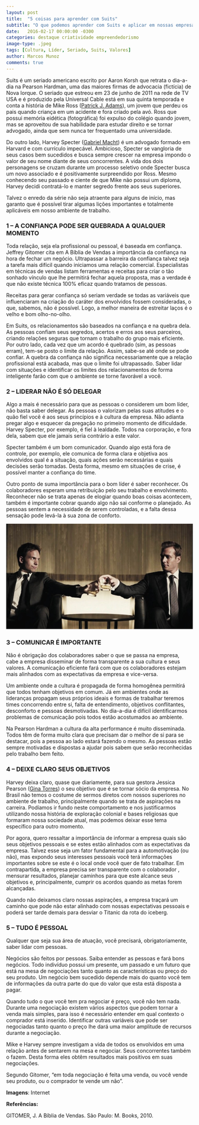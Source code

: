 ```yaml
---
layout: post
title:  "5 coisas para aprender com Suits"
subtitle: "O que podemos aprender com Suits e aplicar em nossas empresas."
date:   2016-02-17 00:00:00 -0300
categories: destaque criatividade empreendedorismo
image-type: .jpeg
tags: [Cultura, Líder, Seriado, Suits, Valores]
author: Marcos Munoz
comments: true
---
```

Suits é um seriado americano escrito por Aaron Korsh que retrata o dia-a-dia na Pearson Hardman, uma das maiores firmas de advocacia (fictícia) de Nova Iorque. O seriado que estreou em 23 de junho de 2011 na rede de TV USA e é produzido pela Universal Cable está em sua quinta temporada e conta a história de Mike Ross ([Patrick J. Adams][patrick]), um jovem que perdeu os pais quando criança em um acidente e fora criado pela avó. Ross que possui memória eidética (fotográfica) foi expulso do colégio quando jovem, mas se aproveitou de sua habilidade para estudar direito e se tornar advogado, ainda que sem nunca ter frequentado uma universidade.

Do outro lado, Harvey Specter ([Gabriel Macht][gabriel]) é um advogado formado em Harvard e com currículo impecável. Ambicioso, Specter se vangloria de seus casos bem sucedidos e busca sempre crescer na empresa impondo o valor de seu nome diante de seus concorrentes. A vida dos dois personagens se cruzam durante um processo seletivo onde Specter busca um novo associado e é positivamente surpreendido por Ross. Mesmo conhecendo seu passado e ciente de que Mike não possui um diploma, Harvey decidi contratá-lo e manter segredo frente aos seus superiores.

Talvez o enredo da série não seja atraente para alguns de início, mas garanto que é possível tirar algumas lições importantes e totalmente aplicáveis em nosso ambiente de trabalho.



### 1 – A CONFIANÇA PODE SER QUEBRADA A QUALQUER MOMENTO
Toda relação, seja ela profissional ou pessoal, é baseada em confiança. Jeffrey Gitomer cita em A Bíblia de Vendas a importância da confiança na hora de fechar um negócio. Ultrapassar a barreira da confiança talvez seja a tarefa mais difícil quando iniciamos uma relação comercial. Especialistas em técnicas de vendas listam ferramentas e receitas para criar o tão sonhado vínculo que lhe permitirá fechar aquela proposta, mas a verdade é que não existe técnica 100% eficaz quando tratamos de pessoas.

Receitas para gerar confiança só seriam verdade se todas as variáveis que influenciaram na criação do caráter dos envolvidos fossem consideradas, o que, sabemos, não é possível. Logo, a melhor maneira de estreitar laços é o velho e bom olho-no-olho.

Em Suits, os relacionamentos são baseados na confiança e na quebra dela. As pessoas confiam seus segredos, acertos e erros aos seus parceiros, criando relações seguras que tornam o trabalho do grupo mais eficiente. Por outro lado, cada vez que um acordo é quebrado (sim, as pessoas erram), tem-se posto o limite da relação. Assim, sabe-se até onde se pode confiar. A quebra da confiança não significa necessariamente que a relação profissional está acabada, mas que o limite foi ultrapassado. Saber lidar com situações e identificar os limites dos relacionamentos de forma inteligente farão com que o ambiente se torne favorável a você.



### 2 – LIDERAR NÃO É SÓ DELEGAR
Algo a mais é necessário para que as pessoas o considerem um bom líder, não basta saber delegar. As pessoas o valorizam pelas suas atitudes e o quão fiel você é aos seus princípios e à cultura da empresa. Não adianta pregar algo e esquecer da pregação no primeiro momento de dificuldade. Harvey Specter, por exemplo, é fiel à lealdade. Todos na corporação, e fora dela, sabem que ele jamais seria contrário a este valor.

Specter também é um bom comunicador. Quando algo está fora de controle, por exemplo, ele comunica de forma clara e objetiva aos envolvidos qual é a situação, quais ações serão necessárias e quais decisões serão tomadas. Desta forma, mesmo em situações de crise, é possível manter a confiança do time.

Outro ponto de suma importância para o bom líder é saber reconhecer. Os colaboradores esperam uma retribuição pelo seu trabalho e envolvimento. Reconhecer não se trata apenas de elogiar quando boas coisas acontecem, também é importante cobrar quando algo não sai conforme o planejado. As pessoas sentem a necessidade de serem controladas, e a falta dessa sensação pode levá-la à sua zona de conforto.


![5 coisas para aprender com Suits](/assets/img/posts/content/suits-mike-harvey.jpeg)


### 3 – COMUNICAR É IMPORTANTE
Não é obrigação dos colaboradores saber o que se passa na empresa, cabe a empresa disseminar de forma transparente a sua cultura e seus valores. A comunicação eficiente fará com que os colaboradores estejam mais alinhados com as expectativas da empresa e vice-versa.

Um ambiente onde a cultura é propagada de forma homogênea permitirá que todos tenham objetivos em comum. Já em ambientes onde as lideranças propagam seus próprios ideais e formas de trabalhar teremos times concorrendo entre si, falta de entendimento, objetivos conflitantes, desconforto e pessoas desmotivadas. No dia-a-dia é difícil identificarmos problemas de comunicação pois todos estão acostumados ao ambiente.

Na Pearson Hardman a cultura da alta performance é muito disseminada. Todos têm de forma muito clara que precisam dar o melhor de si para se destacar, pois a pessoa ao lado estará fazendo o mesmo. As pessoas estão sempre motivadas e dispostas a ajudar pois sabem que serão reconhecidas pelo trabalho bem feito.



### 4 – DEIXE CLARO SEUS OBJETIVOS
Harvey deixa claro, quase que diariamente, para sua gestora Jessica Pearson ([Gina Torres][gina]) o seu objetivo que é se tornar sócio da empresa. No Brasil não temos o costume de sermos diretos com nossos superiores no ambiente de trabalho, principalmente quando se trata de aspirações na carreira. Podíamos ir fundo neste comportamento e nos justificarmos utilizando nossa história de exploração colonial e bases religiosas que formaram nossa sociedade atual, mas podemos deixar esse tema específico para outro momento.

Por agora, quero ressaltar a importância de informar a empresa quais são seus objetivos pessoais e se estes estão alinhados com as expectativas da empresa. Talvez esse seja um fator fundamental para a automotivação (ou não), mas expondo seus interesses pessoais você terá informações importantes sobre se este é o local onde você quer de fato trabalhar. Em contrapartida, a empresa precisa ser transparente com o colaborador , mensurar resultados, planejar caminhos para que este alcance seus objetivos e, principalmente, cumprir os acordos quando as metas forem alcançadas.

Quando não deixamos claro nossas aspirações, a empresa traçará um caminho que pode não estar alinhado com nossas expectativas pessoais e poderá ser tarde demais para desviar o Titanic da rota do iceberg.



### 5 – TUDO É PESSOAL
Qualquer que seja sua área de atuação, você precisará, obrigatoriamente, saber lidar com pessoas.

Negócios são feitos por pessoas. Saiba entender as pessoas e fará bons negócios.
Todo indivíduo possui um presente, um passado e um futuro que está na mesa de negociações tanto quanto as características ou preço do seu produto. Um negócio bem sucedido depende mais do quanto você tem de informações da outra parte do que do valor que esta está disposta a pagar.

Quando tudo o que você tem pra negociar é preço, você não tem nada. Durante uma negociação existem vários aspectos que podem tornar a venda mais simples, para isso é necessário entender em qual contexto o comprador está inserido. Identificar outras variáveis que pode ser negociadas tanto quanto o preço lhe dará uma maior amplitude de recursos durante a negociação.

Mike e Harvey sempre investigam a vida de todos os envolvidos em uma relação antes de sentarem na mesa e negociar. Seus concorrentes também o fazem. Desta forma eles obtêm resultados mais positivos em suas negociações.

Segundo Gitomer, “em toda negociação é feita uma venda, ou você vende seu produto, ou o comprador te vende um não”.

**Imagens**: Internet

**Referências:**

GITOMER, J. A Bíblia de Vendas. São Paulo: M. Books, 2010.

[patrick]:https://pt.wikipedia.org/wiki/Patrick_J._Adams
[gabriel]:https://pt.wikipedia.org/wiki/Gabriel_Macht
[gina]:https://pt.wikipedia.org/wiki/Gina_Torres
